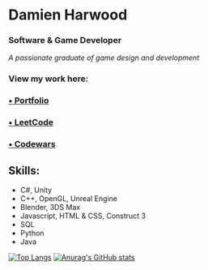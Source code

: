 # Damien Harwood
### Software & Game Developer

*A passionate graduate of game design and development*

### View my work here:
### [• Portfolio](https://vulth-01.github.io)
### [• LeetCode](https://leetcode.com/u/Vulth/)
### [• Codewars](https://www.codewars.com/users/Vulth)

## Skills: 
- C#, Unity
- C++, OpenGL, Unreal Engine
- Blender, 3DS Max
- Javascript, HTML & CSS, Construct 3
- SQL
- Python
- Java

[![Top Langs](https://github-readme-stats.vercel.app/api/top-langs/?username=vulth01&layout=pie&theme=algolia)](https://github.com/vulth01/github-readme-stats) [![Anurag's GitHub stats](https://github-readme-stats.vercel.app/api?username=vulth01&theme=algolia)](https://github.com/anuraghazra/github-readme-stats) 

